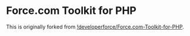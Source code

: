 Force.com Toolkit for PHP
=========================

This is originally forked from [!developerforce/Force.com-Toolkit-for-PHP](https://github.com/developerforce/Force.com-Toolkit-for-PHP). 